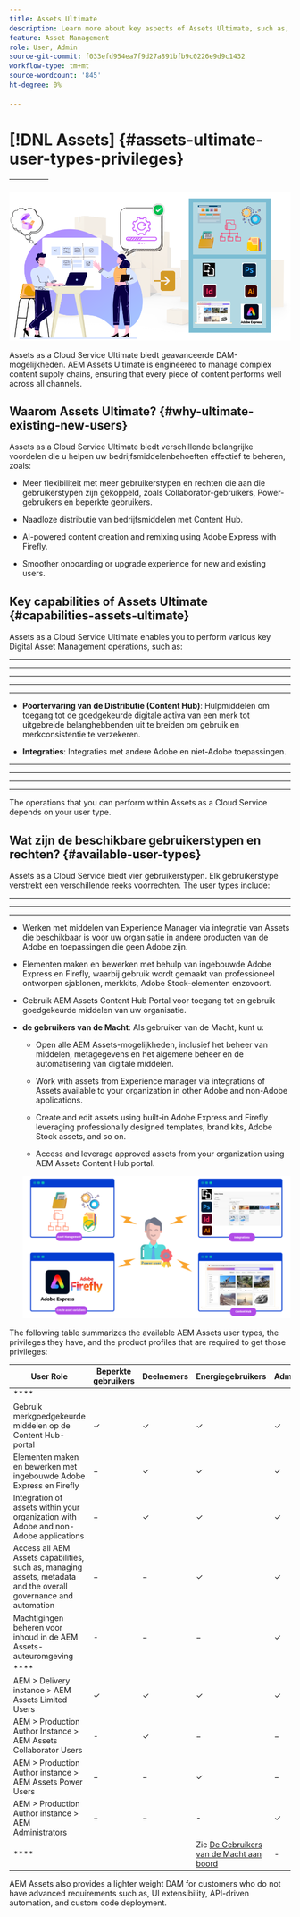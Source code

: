 ```yaml
---
title: Assets Ultimate
description: Learn more about key aspects of Assets Ultimate, such as, key benefits, user types and their privileges.
feature: Asset Management
role: User, Admin
source-git-commit: f033efd954ea7f9d27a891bfb9c0226e9d9c1432
workflow-type: tm+mt
source-wordcount: '845'
ht-degree: 0%

---
```


# [!DNL Assets] {#assets-ultimate-user-types-privileges}

| [](/help/assets/search-best-practices.md) | [](/help/assets/metadata-best-practices.md) | [](/help/assets/product-overview.md) | [](/help/assets/dynamic-media-open-apis-overview.md) | [](https://developer.adobe.com/experience-cloud/experience-manager-apis/) |
| ------------- | --------------------------- |---------|----|-----|

![](/help/assets/assets/aem-assets-ultimate-banner.png)

Assets as a Cloud Service Ultimate biedt geavanceerde DAM-mogelijkheden. AEM Assets Ultimate is engineered to manage complex content supply chains, ensuring that every piece of content performs well across all channels.

## Waarom Assets Ultimate? {#why-ultimate-existing-new-users}

Assets as a Cloud Service Ultimate biedt verschillende belangrijke voordelen die u helpen uw bedrijfsmiddelenbehoeften effectief te beheren, zoals:

* Meer flexibiliteit met meer gebruikerstypen en rechten die aan die gebruikerstypen zijn gekoppeld, zoals Collaborator-gebruikers, Power-gebruikers en beperkte gebruikers.

* Naadloze distributie van bedrijfsmiddelen met Content Hub.

* AI-powered content creation and remixing using Adobe Express with Firefly.

* Smoother onboarding or upgrade experience for new and existing users.

## Key capabilities of Assets Ultimate {#capabilities-assets-ultimate}

Assets as a Cloud Service Ultimate enables you to perform various key Digital Asset Management operations, such as:

* ****

* ****

* ****

* ****

* ****

* **Poortervaring van de Distributie (Content Hub)**: Hulpmiddelen om toegang tot de goedgekeurde digitale activa van een merk tot uitgebreide belanghebbenden uit te breiden om gebruik en merkconsistentie te verzekeren.

* **Integraties**: Integraties met andere Adobe en niet-Adobe toepassingen.

* ****

* ****

* ****

* ****

The operations that you can perform within Assets as a Cloud Service depends on your user type. [](#available-user-types)


## Wat zijn de beschikbare gebruikerstypen en rechten? {#available-user-types}

Assets as a Cloud Service biedt vier gebruikerstypen. Elk gebruikerstype verstrekt een verschillende reeks voorrechten. The user types include:

* ****

* ****

* ****

   * Werken met middelen van Experience Manager via integratie van Assets die beschikbaar is voor uw organisatie in andere producten van de Adobe en toepassingen die geen Adobe zijn.

   * Elementen maken en bewerken met behulp van ingebouwde Adobe Express en Firefly, waarbij gebruik wordt gemaakt van professioneel ontworpen sjablonen, merkkits, Adobe Stock-elementen enzovoort.

   * Gebruik AEM Assets Content Hub Portal voor toegang tot en gebruik goedgekeurde middelen van uw organisatie.

* **de gebruikers van de Macht**: Als gebruiker van de Macht, kunt u:

   * Open alle AEM Assets-mogelijkheden, inclusief het beheer van middelen, metagegevens en het algemene beheer en de automatisering van digitale middelen.

   * Work with assets from Experience manager via integrations of Assets available to your organization in other Adobe and non-Adobe applications.

   * Create and edit assets using built-in Adobe Express and Firefly leveraging professionally designed templates, brand kits, Adobe Stock assets, and so on.

   * Access and leverage approved assets from your organization using AEM Assets Content Hub portal.

  ![](/help/assets/assets/assets-cs-power-users.png)

The following table summarizes the available AEM Assets user types, the privileges they have, and the product profiles that are required to get those privileges:


| User Role | Beperkte gebruikers | Deelnemers | Energiegebruikers | Administrators |
|---------------|----------|----------|-------------------------|---|
| **** |
| Gebruik merkgoedgekeurde middelen op de Content Hub-portal | ✓ | ✓ | ✓ | ✓ |
| Elementen maken en bewerken met ingebouwde Adobe Express en Firefly | − | ✓ | ✓ | ✓ |
| Integration of assets within your organization with Adobe and non-Adobe applications | − | ✓ | ✓ | ✓ |
| Access all AEM Assets capabilities, such as, managing assets, metadata and the overall governance and automation | − | − | ✓ | ✓ |
| Machtigingen beheren voor inhoud in de AEM Assets-auteuromgeving | - | − | − | ✓ |
| **** |
| AEM > Delivery instance > AEM Assets Limited Users | ✓ | ✓ | ✓ | ✓ |
| AEM > Production Author Instance > AEM Assets Collaborator Users | - | ✓ | − | − |
| AEM > Production Author instance > AEM Assets Power Users | − | − | ✓ | − |
| AEM > Production Author instance > AEM Administrators | − | − | - | ✓ |
| **** | [](/help/assets/enable-assets-ultimate.md##enable-assets-ultimate-new-users) | [](/help/assets/enable-assets-ultimate.md#onboard-collaborator-users) | Zie [ De Gebruikers van de Macht aan boord ](/help/assets/enable-assets-ultimate.md#onboard-power-users) | - |

[](/help/assets/enable-assets-ultimate.md)

AEM Assets also provides a lighter weight DAM for customers who do not have advanced requirements such as, UI extensibility, API-driven automation, and custom code deployment. [](/help/assets/assets-prime.md)
